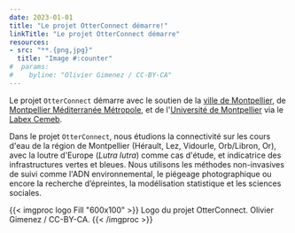 ```yaml
---
date: 2023-01-01
title: "Le projet OtterConnect démarre!"
linkTitle: "Le projet OtterConnect démarre"
resources:
- src: "**.{png,jpg}"
  title: "Image #:counter"
#  params:
#    byline: "Olivier Gimenez / CC-BY-CA"
---
```


Le projet `OtterConnect` démarre avec le soutien de la [ville de Montpellier](https://www.montpellier.fr/), de  [Montpellier Méditerranée Métropole](https://www.montpellier3m.fr/), et de l'[Université de Montpellier](https://www.umontpellier.fr/) via le [Labex Cemeb](https://www.labex-cemeb.org/). 

<!--more-->

Dans le projet `OtterConnect`, nous étudions la connectivité sur les cours d'eau de la région de Montpellier (Hérault, Lez, Vidourle, Orb/Libron, Or), avec la loutre d'Europe (*Lutra lutra*) comme cas d'étude,  et indicatrice des infrastructures vertes et bleues. Nous utilisons les méthodes non-invasives de suivi comme l'ADN environnemental, le piégeage photographique ou encore la recherche d’épreintes, la modélisation statistique et les sciences sociales. 

{{< imgproc logo Fill "600x100" >}}
Logo du projet OtterConnect. Olivier Gimenez / CC-BY-CA.
{{< /imgproc >}}


